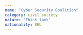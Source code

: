 ```yaml
---
name: "Cyber Security Coalition"
category: civil_society
nature: "Think tank"
nationality: BEL
---
```

    